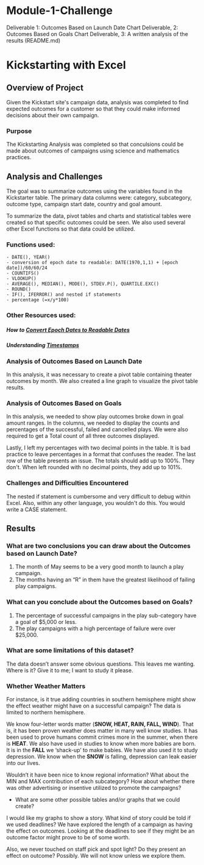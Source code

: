 # Module-1-Challenge
Deliverable 1: Outcomes Based on Launch Date Chart Deliverable, 2: Outcomes Based on Goals Chart Deliverable, 3: A written analysis of the results (README.md)

# Kickstarting with Excel

## Overview of Project
Given the Kickstart site's campaign data, analysis was completed to find 
expected outcomes for a customer so that they could make informed decisions 
about their own campaign.

### Purpose
The Kickstarting Analysis was completed so that conculsions could be made about
outcomes of campaigns using science and mathematics practices. 

## Analysis and Challenges
The goal was to summarize outcomes using the variables found in the Kickstarter table. 
The primary data columns were: category, subcategory, outcome type, campaign start date,
country and goal amount.

To summarize the data, pivot tables and charts and statistical tables were created
so that specific outcomes could be seen. We also used several other Excel functions 
so that data could be utilized. 

### Functions used: 
```
- DATE(), YEAR()
- conversion of epoch date to readable: DATE(1970,1,1) + [epoch date])/60/60/24
- COUNTIFS()
- VLOOKUP()
- AVERAGE(), MEDIAN(), MODE(), STDEV.P(), QUARTILE.EXC()
- ROUND()
- IF(), IFERROR() and nested if statements
- percentage (=x/y*100)
```

### Other Resources used:
##### How to [Convert Epoch Dates to Readable Dates](https://www.epochconverter.com/)			
##### Understanding [Timestamps](https://websiteseochecker.com/blog/what-is-timestamp/)			


### Analysis of Outcomes Based on Launch Date
In this analysis, it was necessary to create a pivot table containing theater outcomes by month. 
We also created a line graph to visualize the pivot table results. 
 
### Analysis of Outcomes Based on Goals
In this analysis, we needed to show play outcomes broke down in goal amount ranges. In the columns, 
we needed to display the counts and percentages of the successful, failed and cancelled plays. We 
were also required to get a Total count of all three outcomes displayed.  

Lastly, I left my percentages with two decimal points in the table. It is bad practice to leave 
percentages in a format that confuses the reader. The last row of the table presents an issue. 
The totals should add up to 100%. They don't. When left rounded with no decimal points, they add 
up to 101%. 

### Challenges and Difficulties Encountered
The nested if statement is cumbersome and very difficult to debug within Excel. Also, within any
other language, you wouldn't do this. You would write a CASE statement. 

## Results

### What are two conclusions you can draw about the Outcomes based on Launch Date?
  1) The month of May seems to be a very good month to launch a play campaign. 
  2) The months having an “R” in them have the greatest likelihood of failing play campaigns. 

### What can you conclude about the Outcomes based on Goals?
  1) The percentage of successful campaigns in the play sub-category have a goal of $5,000 or less. 
  2) The play campaigns with a high percentage of failure were over $25,000. 

### What are some limitations of this dataset?

The data doesn’t answer some obvious questions. This leaves me wanting. 
Where is it? Give it to me; I want to study it please.

### Whether Weather Matters
For instance, is it true adding countries in southern hemisphere might 
show the effect weather might have on a successful campaign? The data 
is limited to northern hemisphere.

We know four-letter words matter (**SNOW, HEAT, RAIN, FALL, WIND**). That 
is, it has been proven weather does matter in many well know studies. 
It has been used to prove humans commit crimes more in the summer, 
when there is **HEAT**. We also have used in studies to know when more 
babies are born. It is in the **FALL** we ‘shack-up’ to make babies. 
We have also used it to study depression. We know when the **SNOW** 
is falling, depression can leak easier into our lives.

Wouldn’t it have been nice to know regional information? What about
the MIN and MAX contribution of each subcategory? How about whether 
there was other advertising or insentive utilized to promote the campaigns? 

- What are some other possible tables and/or graphs that we could create?

I would like my graphs to show a story. What kind of story could be told 
if we used deadlines? We have explored the length of a campaign as having 
the effect on outcomes. Looking at the deadlines to see if they might be 
an outcome factor might prove to be of some worth.

Also, we never touched on staff pick and spot light? Do they present an 
effect on outcome? Possibly. We will not know unless we explore them.
